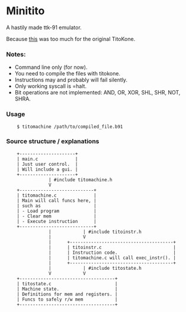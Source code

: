 
# Minitito
A hastily made ttk-91 emulator.

Because [this](https://gist.github.com/sevonj/9e10a2ff824b5348ae5d32048b7fb38d) was too much for the original TitoKone.

### Notes:
- Command line only (for now).
- You need to compile the files with titokone.
- Instructions may and probably will fail silently.
- Only working syscall is =halt.
- Bit operations are not implemented: AND, OR, XOR, SHL, SHR, NOT, SHRA.

### Usage
        $ titomachine /path/to/compiled_file.b91

### Source structure / explanations

        +---------------------+
        | main.c              |
        | Just user control.  |
        | Will include a gui. |
        +---------------------+
                    | #include titomachine.h
                    V
        +----------------------------+
        | titomachine.c              |
        | Main will call funcs here, |
        | such as                    |
        | - Load program             |
        | - Clear mem                |
        | - Execute instruction      |
        +----------------------------+
                    |            | #include titoinstr.h
                    |            V
                    |      +---------------------------------------+
                    |      | titoinstr.c                           |
                    |      | Instruction code.                     |
                    |      | titomachine.c will call exec_instr(). |
                    |      +---------------------------------------+
                    |            | #include titostate.h
                    V            V
        +------------------------------------+
        | titostate.c                        |
        | Machine state.                     |
        | Definitions for mem and registers. |
        | Funcs to safely r/w mem            |
        +------------------------------------+
